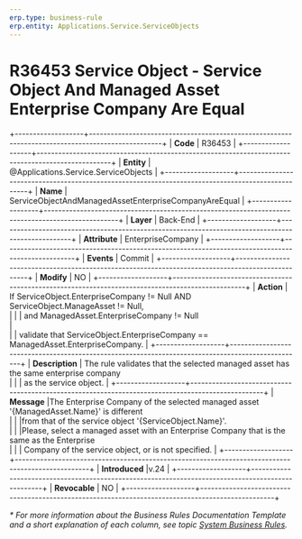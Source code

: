 ```yaml
---
erp.type: business-rule
erp.entity: Applications.Service.ServiceObjects
---
```


# R36453 Service Object - Service Object And Managed Asset Enterprise Company Are Equal
+-------------------+--------------------------------------------------------------------------------------------------+
| **Code**          | R36453                                                                                           |
+-------------------+--------------------------------------------------------------------------------------------------+
| **Entity**        | @Applications.Service.ServiceObjects                                                             |
+-------------------+--------------------------------------------------------------------------------------------------+
| **Name**          | ServiceObjectAndManagedAssetEnterpriseCompanyAreEqual                                            |
+-------------------+--------------------------------------------------------------------------------------------------+
| **Layer**         | Back-End                                                                                         |
+-------------------+--------------------------------------------------------------------------------------------------+
| **Attribute**     | EnterpriseCompany                                                                                |
+-------------------+--------------------------------------------------------------------------------------------------+
| **Events**        | Commit                                                                                           |
+-------------------+--------------------------------------------------------------------------------------------------+
| **Modify**        | NO                                                                                               |
+-------------------+--------------------------------------------------------------------------------------------------+
| **Action**        | If ServiceObject.EnterpriseCompany != Null AND ServiceObject.ManageAsset != Null, <br/>          | 
|                   | and ManagedAsset.EnterpriseCompany != Null <br/>                                                 |  
|                   | validate that ServiceObject.EnterpriseCompany == ManagedAsset.EnterpriseCompany.                 |
+-------------------+--------------------------------------------------------------------------------------------------+
| **Description**   | The rule validates that the selected managed asset has the same enterprise company <br/>         |
|                   | as the service object.                                                                           |
+-------------------+--------------------------------------------------------------------------------------------------+
| **Message**       |The Enterprise Company of the selected managed asset '{ManagedAsset.Name}' is different <br/>     | 
|                   |from that of the service object '{ServiceObject.Name}'. <br/>                                     |
|                   |Please, select a managed asset with an Enterprise Company that is the same as the Enterprise <br/>|
|                   | Company of the service object, or is not specified.                                              |
+-------------------+--------------------------------------------------------------------------------------------------+
| **Introduced**    |v.24                                                                                              |
+-------------------+--------------------------------------------------------------------------------------------------+
| **Revocable**     | NO                                                                                               |
+-------------------+--------------------------------------------------------------------------------------------------+

*\* For more information about the Business Rules Documentation Template and a short explanation of each column, see
topic [System Business Rules](../templates/template-description-system-business-rules.md).*
